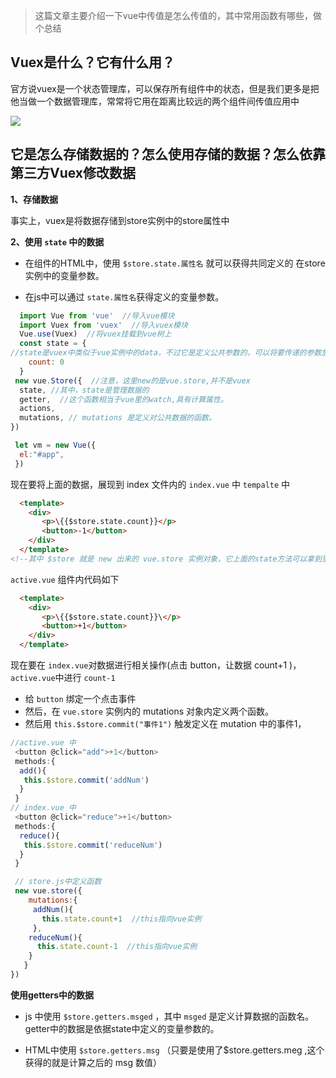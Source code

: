 > 这篇文章主要介绍一下vue中传值是怎么传值的，其中常用函数有哪些，做个总结


## Vuex是什么？它有什么用？

官方说vuex是一个状态管理库，可以保存所有组件中的状态，但是我们更多是把他当做一个数据管理库，常常将它用在距离比较远的两个组件间传值应用中

![](https://i.imgur.com/XL0pdKv.png)

## 它是怎么存储数据的？怎么使用存储的数据？怎么依靠第三方Vuex修改数据

**1、存储数据**

事实上，vuex是将数据存储到store实例中的store属性中

**2、使用 `state` 中的数据**

- 在组件的HTML中，使用 `$store.state.属性名` 就可以获得共同定义的
在store实例中的变量参数。

- 在js中可以通过 `state.属性名`获得定义的变量参数。

```javascript
  import Vue from 'vue'  //导入vue模块
  import Vuex from 'vuex'  //导入vuex模块
  Vue.use(Vuex)  //将vuex挂载到vue树上
  const state = {  
//state是vuex中类似于vue实例中的data，不过它是定义公共参数的，可以将要传递的参数放在state中定义
    count: 0  
  }
 new vue.Store({  //注意，这里new的是vue.store,并不是vuex
  state, //其中，state是管理数据的
  getter,  //这个函数相当于vue里的watch,具有计算属性。
  actions,  
  mutations, // mutations 是定义对公共数据的函数。
})

 let vm = new Vue({
  el:"#app",
 })
```

现在要将上面的数据，展现到 index 文件内的 `index.vue` 中 `tempalte` 中

```html
  <template>
    <div>
       <p>\{{$store.state.count}}</p>
       <button>-1</button>
    </div>
  </template>
<!--其中 $store 就是 new 出来的 vue.store 实例对象，它上面的state方法可以拿到里面定义的参数-->
```

`active.vue` 组件内代码如下

```html
  <template>
    <div>
       <p>\{{$store.state.count}}\</p>
       <button>+1</button>
    </div>
  </template>
```

现在要在 `index.vue`对数据进行相关操作(点击 button，让数据 count+1 )，`active.vue`中进行 `count-1`

  - 给 `button` 绑定一个点击事件
  - 然后，在 `vue.store` 实例内的 mutations 对象内定义两个函数。
  - 然后用 `this.$store.commit("事件1")` 触发定义在 mutation 中的事件1，

```javascript
//active.vue 中
 <button @click="add">+1</button>
 methods:{
  add(){
   this.$store.commit('addNum')
  }
 }
// index.vue 中
 <button @click="reduce">+1</button>
 methods:{
  reduce(){
   this.$store.commit('reduceNum')
  }
 }

 // store.js中定义函数
 new vue.store({
    mutations:{
     addNum(){
       this.state.count+1  //this指向vue实例
     },
    reduceNum(){
      this.state.count-1  //this指向vue实例
    }
   }
})
```

**使用getters中的数据**

- js 中使用 `$store.getters.msged` ，其中 `msged` 是定义计算数据的函数名。getter中的数据是依据state中定义的变量参数的。

- HTML中使用 `$store.getters.msg`  （只要是使用了$store.getters.meg ,这个获得的就是计算之后的 msg 数值）